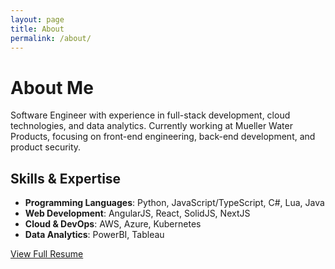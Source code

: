 ```yaml
---
layout: page
title: About
permalink: /about/
---
```


# About Me

Software Engineer with experience in full-stack development, cloud technologies, and data analytics. Currently working at Mueller Water Products, focusing on front-end engineering, back-end development, and product security.

## Skills & Expertise
- **Programming Languages**: Python, JavaScript/TypeScript, C#, Lua, Java
- **Web Development**: AngularJS, React, SolidJS, NextJS
- **Cloud & DevOps**: AWS, Azure, Kubernetes
- **Data Analytics**: PowerBI, Tableau

[View Full Resume](/resume)